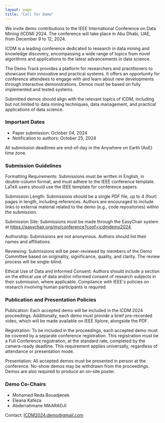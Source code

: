 ```yaml
---
layout: page
title: "Call for Demo"
---
```


We invite demo contributions to the IEEE International Conference on Data Mining (ICDM) 2024. The conference will take place in Abu Dhabi, UAE, from December 9 to 12, 2024.

ICDM is a leading conference dedicated to research in data mining and knowledge discovery, encompassing a wide range of topics from novel algorithms and applications to the latest advancements in data science.

The Demo Track provides a platform for researchers and practitioners to showcase their innovative and practical systems. It offers an opportunity for conference attendees to engage with and learn about new developments through interactive demonstrations. Demos must be based on fully implemented and tested systems.

Submitted demos should align with the relevant topics of ICDM, including but not limited to data mining techniques, data management, and practical applications of data science.

 

### Important Dates

- Paper submission: October 04, 2024
- Notification to authors: October 25, 2024

All submission deadlines are end-of-day in the Anywhere on Earth (AoE) time zone.

### Submission Guidelines

Formatting Requirements: Submissions must be written in English, in double-column format, and must adhere to the IEEE conference template. LaTeX users should use the IEEE template for conference papers.

Submission Length: Submissions should be a single PDF file, up to 4 (four) pages in length, including references. Authors are encouraged to include links to external material related to the demo (e.g., code repositories) within the submission.

Submission Site: Submissions must be made through the EasyChair system at https://easychair.org/my/conference?conf=icdmdemo2024.

Authorship: Submissions are not anonymous. Authors should list their names and affiliations.

Reviewing: Submissions will be peer-reviewed by members of the Demo Committee based on originality, significance, quality, and clarity. The review process will be single-blind.

Ethical Use of Data and Informed Consent: Authors should include a section on the ethical use of data and/or informed consent of research subjects in their submission, where applicable. Compliance with IEEE's policies on research involving human participants is required.
 
### Publication and Presentation Policies

Publication: Each accepted demo will be included in the ICDM 2024 proceedings. Additionally, each demo must provide a brief pre-recorded video, which will be made available on IEEE Xplore, alongside the PDF.

Registration: To be included in the proceedings, each accepted demo must be covered by a separate conference registration. This registration must be a Full Conference registration, at the standard rate, completed by the camera-ready deadline. This requirement applies universally, regardless of attendance or presentation mode.

Presentation: All accepted demos must be presented in person at the conference. No-show demos may be withdrawn from the proceedings. Demos are also required to produce an on-site poster.

### Demo Co-Chairs

- Mohamed Reda Bouadjenek
- Eleana Kafeza
- Abderrahmane MAARADJI

Contact: [ICDM2024.demo@gmail.com](mailto:ICDM2024.demo@gmail.com)